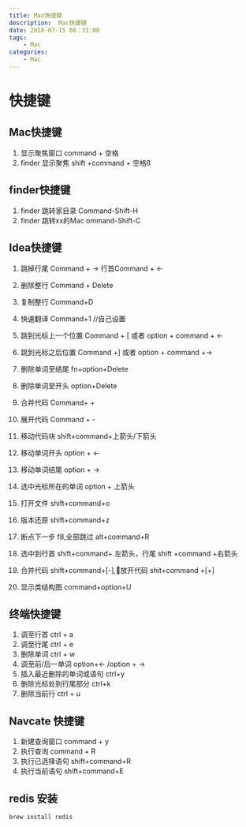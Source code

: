 ```yaml
---
title: Mac快捷键
description:  Mac快捷键 
date: 2018-07-15 08：31:00
tags: 
    - Mac
categories:
    - Mac
---
```


# 快捷键

## Mac快捷键
1. 显示聚焦窗口 command + 空格
2. finder 显示聚焦 shift +command + 空格ß

## finder快捷键
1. finder 跳转家目录  Command-Shift-H
2. finder 跳转xx的Mac ommand-Shift-C

## Idea快捷键
1. 跳掉行尾 Command + -> 行首Command + <-
2. 删除整行 Command + Delete 
3. 复制整行 Command+D
4. 快速翻译 Command+1 //自己设置
5. 跳到光标上一个位置 Command + [ 或者 option + command + <-
6. 跳到光标之后位置 Command +] 或者 option + command +->

6. 删除单词至结尾 fn+option+Delete
7. 删除单词至开头 option+Delete

8. 合并代码  Command+ +
9. 展开代码 Command + -

10. 移动代码块  shift+command+上箭头/下箭头
11. 移动单词开头 option + <- 
12. 移动单词结尾 option + ->
13. 选中光标所在的单词 option + 上箭头
15. 打开文件 shift+command+o

16. 版本还原 shift+command+z
17. 断点下一步 f8,全部跳过 alt+command+R
18. 选中到行首 shift+command+ 左箭头，行尾 shift +command +右箭头
19. 合并代码 shift+command+[-],放开代码 shit+command +[+]
20. 显示类结构图 command+option+U
## 终端快捷键
1. 调至行首 ctrl + a
2. 调至行尾 ctrl + e
3. 删除单词 ctrl + w
4. 调至前/后一单词 option+<- /option + ->
5. 插入最近删除的单词或语句  ctrl+y
6. 删除光标处到行尾部分 ctrl+k 
7. 删除当前行 ctrl + u

## Navcate 快捷键
1. 新建查询窗口 command + y
2. 执行查询 command + R
3. 执行已选择语句  shift+command+R
4. 执行当前语句 shift+command+E
## redis 安装

```bash
brew install redis 
```
